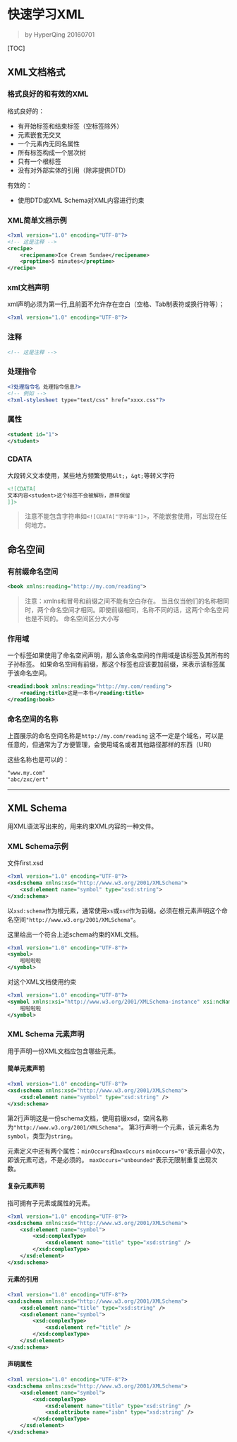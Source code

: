 # 快速学习XML

>by HyperQing 20160701

[TOC]

## XML文档格式

### 格式良好的和有效的XML

格式良好的：
- 有开始标签和结束标签（空标签除外）
- 元素嵌套无交叉
- 一个元素内无同名属性
- 所有标签构成一个层次树
- 只有一个根标签
- 没有对外部实体的引用（除非提供DTD）

有效的：
- 使用DTD或XML Schema对XML内容进行约束

### XML简单文档示例

```xml
<?xml version="1.0" encoding="UTF-8"?>
<!-- 这是注释 -->
<recipe>
    <recipename>Ice Cream Sundae</recipename>
    <preptime>5 minutes</preptime>
</recipe>
```

### xml文档声明
xml声明必须为第一行,且前面不允许存在空白（空格、Tab制表符或换行符等）；
```xml
<?xml version="1.0" encoding="UTF-8"?>
```

### 注释
```xml
<!-- 这是注释 -->
```

### 处理指令
```xml
<?处理指令名 处理指令信息?>
<!-- 例如 -->
<?xml-stylesheet type="text/css" href="xxxx.css"?>
```

### 属性
```xml
<student id="1">
</student>
```

### CDATA

大段转义文本使用，某些地方频繁使用`&lt;`，`&gt;`等转义字符
```xml
<![CDATA[
文本内容<student>这个标签不会被解析，原样保留
]]>
```

>注意不能包含字符串如`<![CDATA["字符串"]]>`，不能嵌套使用，可出现在任何地方。

## 命名空间

### 有前缀命名空间
```xml
<book xmlns:reading="http://my.com/reading">
```
>注意：xmlns和冒号和前缀之间不能有空白存在。
>当且仅当他们的名称相同时，两个命名空间才相同。即使前缀相同，名称不同的话，这两个命名空间也是不同的。
>命名空间区分大小写

### 作用域
一个标签如果使用了命名空间声明，那么该命名空间的作用域是该标签及其所有的子孙标签。
如果命名空间有前缀，那这个标签也应该要加前缀，来表示该标签属于该命名空间。

```xml
<readind:book xmlns:reading="http://my.com/reading">
    <reading:title>这是一本书</reading:title>
</reading:book>
```

### 命名空间的名称
上面展示的命名空间名称是`http://my.com/reading`
这不一定是个域名，可以是任意的，但通常为了方便管理，会使用域名或者其他路径那样的东西（URI）

这些名称也是可以的：
```xml
"www.my.com"
"abc/zxc/ert"
```

-------

## XML Schema

用XML语法写出来的，用来约束XML内容的一种文件。

### XML Schema示例

文件first.xsd
```xml
<?xml version="1.0" encoding="UTF-8"?>
<xsd:schema xmlns:xsd="http://www.w3.org/2001/XMLSchema">
    <xsd:element name="symbol" type="xsd:string">
</xsd:schema>
```
以`xsd:schema`作为根元素，通常使用`xs`或`xsd`作为前缀。必须在根元素声明这个命名空间`"http://www.w3.org/2001/XMLSchema"`。

这里给出一个符合上述schema约束的XML文档。
```xml
<?xml version="1.0" encoding="UTF-8"?>
<symbol>
    啦啦啦啦
</symbol>
```

对这个XML文档使用约束
```xml
<?xml version="1.0" encoding="UTF-8"?>
<symbol xmlns:xsi="http://www.w3.org/2001/XMLSchema-instance" xsi:ncNamespaceSchemaLocation="first.xsd">
    啦啦啦啦
</symbol>
```

### XML Schema 元素声明

用于声明一份XML文档应包含哪些元素。

#### 简单元素声明

```xml
<?xml version="1.0" encoding="UTF-8"?>
<xsd:schema xmlns:xsd="http://www.w3.org/2001/XMLSchema">
    <xsd:element name="symbol" type="xsd:string" />
</xsd:schema>
```
第2行声明这是一份schema文档，使用前缀xsd，空间名称为`"http://www.w3.org/2001/XMLSchema"`。
第3行声明一个元素，该元素名为`symbol`，类型为`string`。

元素定义中还有两个属性：`minOccurs`和`maxOccurs`
`minOccurs="0"`表示最小0次，即该元素可选，不是必须的。
`maxOccurs="unbounded"`表示无限制重复出现次数。

#### 复杂元素声明

指可拥有子元素或属性的元素。
```xml
<?xml version="1.0" encoding="UTF-8"?>
<xsd:schema xmlns:xsd="http://www.w3.org/2001/XMLSchema">
    <xsd:element name="symbol">
        <xsd:complexType>
            <xsd:element name="title" type="xsd:string" />
        </xsd:complexType>
    </xsd:element>
</xsd:schema>
```

#### 元素的引用
```xml
<?xml version="1.0" encoding="UTF-8"?>
<xsd:schema xmlns:xsd="http://www.w3.org/2001/XMLSchema">
    <xsd:element name="title" type="xsd:string" />
    <xsd:element name="symbol">
        <xsd:complexType>
            <xsd:element ref="title" />
        </xsd:complexType>
    </xsd:element>
</xsd:schema>
```

#### 声明属性
```xml
<?xml version="1.0" encoding="UTF-8"?>
<xsd:schema xmlns:xsd="http://www.w3.org/2001/XMLSchema">
    <xsd:element name="symbol">
        <xsd:complexType>
            <xsd:element name="title" type="xsd:string" />
            <xsd:attribute name="isbn" type="xsd:string" />
        </xsd:complexType>
    </xsd:element>
</xsd:schema>
```
